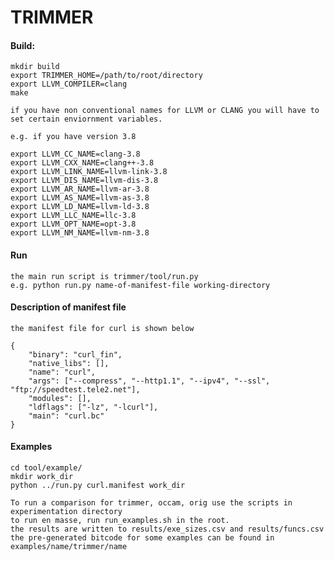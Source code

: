 # TRIMMER

#### Build:
    mkdir build
    export TRIMMER_HOME=/path/to/root/directory
    export LLVM_COMPILER=clang
    make
    
    if you have non conventional names for LLVM or CLANG you will have to set certain enviornment variables.

    e.g. if you have version 3.8
    
    export LLVM_CC_NAME=clang-3.8
    export LLVM_CXX_NAME=clang++-3.8
    export LLVM_LINK_NAME=llvm-link-3.8
    export LLVM_DIS_NAME=llvm-dis-3.8
    export LLVM_AR_NAME=llvm-ar-3.8
    export LLVM_AS_NAME=llvm-as-3.8
    export LLVM_LD_NAME=llvm-ld-3.8
    export LLVM_LLC_NAME=llc-3.8
    export LLVM_OPT_NAME=opt-3.8
    export LLVM_NM_NAME=llvm-nm-3.8

#### Run
    
    the main run script is trimmer/tool/run.py
    e.g. python run.py name-of-manifest-file working-directory


#### Description of manifest file 
    
    the manifest file for curl is shown below

    {
        "binary": "curl_fin", 
        "native_libs": [], 
        "name": "curl", 
        "args": ["--compress", "--http1.1", "--ipv4", "--ssl", "ftp://speedtest.tele2.net"],
        "modules": [], 
        "ldflags": ["-lz", "-lcurl"], 
        "main": "curl.bc"
    }

#### Examples
     
    cd tool/example/
    mkdir work_dir
    python ../run.py curl.manifest work_dir      

    To run a comparison for trimmer, occam, orig use the scripts in experimentation directory
    to run en masse, run run_examples.sh in the root.
    the results are written to results/exe_sizes.csv and results/funcs.csv
    the pre-generated bitcode for some examples can be found in examples/name/trimmer/name